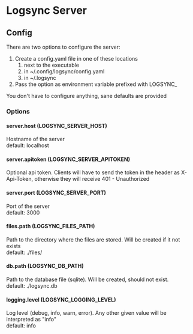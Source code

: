 # Logsync Server

## Config
There are two options to configure the server:
1. Create a config.yaml file in one of these locations
   1. next to the executable
   2. in ~/.config/logsync/config.yaml
   3. in ~/.logsync
2. Pass the option as environment variable prefixed with LOGSYNC_

You don't have to configure anything, sane defaults are provided

### Options
#### server.host (LOGSYNC_SERVER_HOST)
Hostname of the server \
default: localhost

#### server.apitoken (LOGSYNC_SERVER_APITOKEN)
Optional api token. Clients will have to send the token in the header as X-Api-Token, otherwise they will receive 401 - Unauthorized

#### server.port (LOGSYNC_SERVER_PORT)
Port of the server \
default: 3000

#### files.path (LOGSYNC_FILES_PATH)
Path to the directory where the files are stored. Will be created if it not exists \
default: ./files/

#### db.path (LOGSYNC_DB_PATH)
Path to the database file (sqlite). Will be created, should not exist. \
default: ./logsync.db

#### logging.level (LOGSYNC_LOGGING_LEVEL)
Log level (debug, info, warn, error). Any other given value will be interpreted as "info" \
default: info
